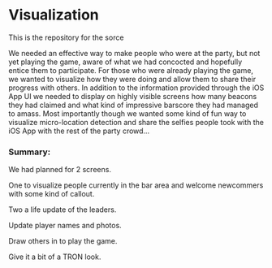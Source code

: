 # Visualization

This is the repository for the sorce

We needed an effective way to make people who were at the party, but not yet playing the game, aware of what we had concocted and hopefully entice them to participate.
For those who were already playing the game, we wanted to visualize how they were doing and allow them to share their progress with others. In addition to the information provided through the iOS App UI we needed to display on highly visible screens how many beacons they had claimed and what kind of impressive barscore they had managed to amass. 
Most importantly though we wanted some kind of fun way to visualize micro-location detection and share the selfies people took with the iOS App with the rest of the party crowd… 

### Summary:


We had planned for 2 screens. 

One to visualize people currently in the bar area and welcome newcommers with some kind of callout.

Two a life update of the leaders.

Update player names and photos.

Draw others in to play the game.

Give it a bit of a TRON look.





